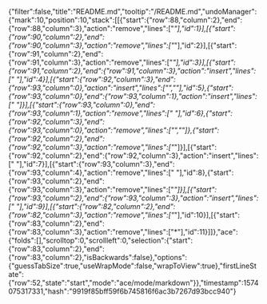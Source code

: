 {"filter":false,"title":"README.md","tooltip":"/README.md","undoManager":{"mark":10,"position":10,"stack":[[{"start":{"row":88,"column":2},"end":{"row":88,"column":3},"action":"remove","lines":["*"],"id":1}],[{"start":{"row":90,"column":2},"end":{"row":90,"column":3},"action":"remove","lines":["*"],"id":2}],[{"start":{"row":91,"column":2},"end":{"row":91,"column":3},"action":"remove","lines":["*"],"id":3}],[{"start":{"row":91,"column":2},"end":{"row":91,"column":3},"action":"insert","lines":[" "],"id":4}],[{"start":{"row":92,"column":3},"end":{"row":93,"column":0},"action":"insert","lines":["",""],"id":5},{"start":{"row":93,"column":0},"end":{"row":93,"column":1},"action":"insert","lines":[" "]}],[{"start":{"row":93,"column":0},"end":{"row":93,"column":1},"action":"remove","lines":[" "],"id":6},{"start":{"row":92,"column":3},"end":{"row":93,"column":0},"action":"remove","lines":["",""]},{"start":{"row":92,"column":2},"end":{"row":92,"column":3},"action":"remove","lines":["*"]}],[{"start":{"row":92,"column":2},"end":{"row":92,"column":3},"action":"insert","lines":[" "],"id":7}],[{"start":{"row":93,"column":3},"end":{"row":93,"column":4},"action":"remove","lines":[" "],"id":8},{"start":{"row":93,"column":2},"end":{"row":93,"column":3},"action":"remove","lines":["*"]}],[{"start":{"row":93,"column":2},"end":{"row":93,"column":3},"action":"insert","lines":[" "],"id":9}],[{"start":{"row":82,"column":2},"end":{"row":82,"column":3},"action":"remove","lines":["*"],"id":10}],[{"start":{"row":83,"column":2},"end":{"row":83,"column":3},"action":"remove","lines":["*"],"id":11}]]},"ace":{"folds":[],"scrolltop":0,"scrollleft":0,"selection":{"start":{"row":83,"column":2},"end":{"row":83,"column":2},"isBackwards":false},"options":{"guessTabSize":true,"useWrapMode":false,"wrapToView":true},"firstLineState":{"row":52,"state":"start","mode":"ace/mode/markdown"}},"timestamp":1574075317331,"hash":"9919f85bff59f6b745816f6ac3b7267d93bcc940"}